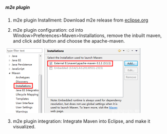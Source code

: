 ##### m2e plugin

1. m2e plugin Installment: Download m2e release from <a href="http://www.eclipse.org/m2e/">eclipse.org</a>

2. m2e plugin configuration: cd into Window>Preferences>Maven>Installations, remove the inbuilt maven, and click add button and choose the apache-maven.     

![m2e](/images/m2e1.png)       

3. m2e plugin integration: Integrate Maven into Eclipse, and make it visualized.


